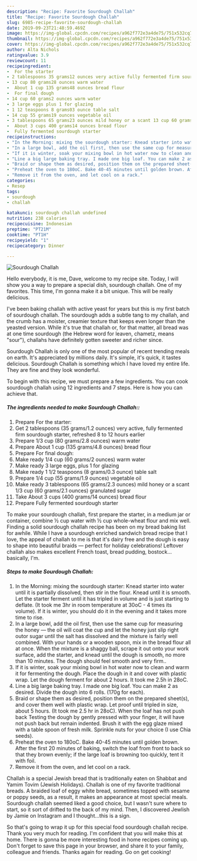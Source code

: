 ```yaml
---
description: "Recipe: Favorite Sourdough Challah"
title: "Recipe: Favorite Sourdough Challah"
slug: 6985-recipe-favorite-sourdough-challah
date: 2019-09-23T21:48:59.469Z
image: https://img-global.cpcdn.com/recipes/a962f772e3a4de75/751x532cq70/sourdough-challah-recipe-main-photo.jpg
thumbnail: https://img-global.cpcdn.com/recipes/a962f772e3a4de75/751x532cq70/sourdough-challah-recipe-main-photo.jpg
cover: https://img-global.cpcdn.com/recipes/a962f772e3a4de75/751x532cq70/sourdough-challah-recipe-main-photo.jpg
author: Alta Nichols
ratingvalue: 3.9
reviewcount: 11
recipeingredient:
-  For the starter
- 2 tablespoons 35 grams12 ounces very active fully fermented firm sourdough starter refreshed 8 to 12 hours earlier
- 13 cup 80 grams28 ounces warm water
-  About 1 cup 135 grams48 ounces bread flour
-  For final dough
- 14 cup 60 grams2 ounces warm water
- 3 large eggs plus 1 for glazing
- 1 12 teaspoons 8 grams03 ounce table salt
- 14 cup 55 grams19 ounces vegetable oil
- 3 tablespoons 65 grams23 ounces mild honey or a scant 13 cup 60 grams21 ounces granulated sugar
-  About 3 cups 400 grams14 ounces bread flour
-  Fully fermented sourdough starter
recipeinstructions:
- "In the Morning: mixing the sourdough starter: Knead starter into water until it is partially dissolved, then stir in the flour. Knead until it is smooth. Let the starter ferment until it has tripled in volume and is just starting to deflate. (It took me 3hr in room temperature at 30oC - 4 times its volume). If it is winter, you should do it in the evening and it takes more time to rise."
- "In a large bowl, add the oil first, then use the same cup for measuring the honey — the oil will coat the cup and let the honey just slip right outor sugar until the salt has dissolved and the mixture is fairly well combined. With your hands or a wooden spoon, mix in the bread flour all at once. When the mixture is a shaggy ball, scrape it out onto your work surface, add the starter, and knead until the dough is smooth, no more than 10 minutes. The dough should feel smooth and very firm.."
- "If it is winter, soak your mixing bowl in hot water now to clean and warm it for fermenting the dough. Place the dough in it and cover with plastic wrap. Let the dough ferment for about 2 hours. It took me 2.5h in 28oC."
- "Line a big large baking tray. I made one big loaf. You can make 2 as desired. Divide the dough into 6 rolls. (170g for each)."
- "Braid or shape them as desired, position them on the prepared sheet(s), and cover them well with plastic wrap. Let proof until tripled in size, about 5 hours. (It took me 2.5 hr in 28oC). When the loaf has not push back Testing the dough by gently pressed with your finger, it will have not push back but remain indented. Brush it with the egg glaze mixed with a table spoon of fresh milk. Sprinkle nuts for your choice (I use Chia seeds)."
- "Preheat the oven to 180oC. Bake 40-45 minutes until golden brown. After the first 20 minutes of baking, switch the loaf from front to back so that they brown evenly; if the large loaf is browning too quickly, tent it with foil."
- "Remove it from the oven, and let cool on a rack."
categories:
- Resep
tags:
- sourdough
- challah

katakunci: sourdough challah undefined
nutrition: 238 calories
recipecuisine: Indonesian
preptime: "PT21M"
cooktime: "PT1H"
recipeyield: "1"
recipecategory: Dinner

---
```



![Sourdough Challah](https://img-global.cpcdn.com/recipes/a962f772e3a4de75/751x532cq70/sourdough-challah-recipe-main-photo.jpg)

Hello everybody, it is me, Dave, welcome to my recipe site. Today, I will show you a way to prepare a special dish, sourdough challah. One of my favorites. This time, I'm gonna make it a bit unique. This will be really delicious.

I&#39;ve been baking challah with active yeast for years but this is my first batch of sourdough challah. The sourdough adds a subtle tang to my challah, and the crumb has a moister, creamier texture that keeps even longer than the yeasted version. While it&#39;s true that challah or, for that matter, all bread was at one time sourdough (the Hebrew word for leaven, chametz, means &#34;sour&#34;), challahs have definitely gotten sweeter and richer since.

Sourdough Challah is only one of the most popular of recent trending meals on earth. It's appreciated by millions daily. It's simple, it's quick, it tastes delicious. Sourdough Challah is something which I have loved my entire life. They are fine and they look wonderful.


To begin with this recipe, we must prepare a few ingredients. You can cook sourdough challah using 12 ingredients and 7 steps. Here is how you can achieve that.

##### The ingredients needed to make Sourdough Challah::

1. Prepare  For the starter:
1. Get 2 tablespoons (35 grams/1.2 ounces) very active, fully fermented firm sourdough starter, refreshed 8 to 12 hours earlier
1. Prepare 1/3 cup (80 grams/2.8 ounces) warm water
1. Prepare  About 1 cup (135 grams/4.8 ounces) bread flour
1. Prepare  For final dough:
1. Make ready 1/4 cup (60 grams/2 ounces) warm water
1. Make ready 3 large eggs, plus 1 for glazing
1. Make ready 1 1/2 teaspoons (8 grams/0.3 ounce) table salt
1. Prepare 1/4 cup (55 grams/1.9 ounces) vegetable oil
1. Make ready 3 tablespoons (65 grams/2.3 ounces) mild honey or a scant 1/3 cup (60 grams/2.1 ounces) granulated sugar
1. Take  About 3 cups (400 grams/14 ounces) bread flour
1. Prepare  Fully fermented sourdough starter


To make your sourdough challah, first prepare the starter, in a medium jar or container, combine ½ cup water with ½ cup whole-wheat flour and mix well. Finding a solid sourdough challah recipe has been on my bread baking list for awhile. While I have a sourdough enriched sandwich bread recipe that I love, the appeal of challah to me is that it&#39;s dairy free and the dough is easy to shape into beautiful braids — perfect for holiday celebrations! Leftover challah also makes excellent French toast, bread pudding, bostock…basically, I&#39;m. 

##### Steps to make Sourdough Challah:

1. In the Morning: mixing the sourdough starter: Knead starter into water until it is partially dissolved, then stir in the flour. Knead until it is smooth. Let the starter ferment until it has tripled in volume and is just starting to deflate. (It took me 3hr in room temperature at 30oC - 4 times its volume). If it is winter, you should do it in the evening and it takes more time to rise.
1. In a large bowl, add the oil first, then use the same cup for measuring the honey — the oil will coat the cup and let the honey just slip right outor sugar until the salt has dissolved and the mixture is fairly well combined. With your hands or a wooden spoon, mix in the bread flour all at once. When the mixture is a shaggy ball, scrape it out onto your work surface, add the starter, and knead until the dough is smooth, no more than 10 minutes. The dough should feel smooth and very firm..
1. If it is winter, soak your mixing bowl in hot water now to clean and warm it for fermenting the dough. Place the dough in it and cover with plastic wrap. Let the dough ferment for about 2 hours. It took me 2.5h in 28oC.
1. Line a big large baking tray. I made one big loaf. You can make 2 as desired. Divide the dough into 6 rolls. (170g for each).
1. Braid or shape them as desired, position them on the prepared sheet(s), and cover them well with plastic wrap. Let proof until tripled in size, about 5 hours. (It took me 2.5 hr in 28oC). When the loaf has not push back Testing the dough by gently pressed with your finger, it will have not push back but remain indented. Brush it with the egg glaze mixed with a table spoon of fresh milk. Sprinkle nuts for your choice (I use Chia seeds).
1. Preheat the oven to 180oC. Bake 40-45 minutes until golden brown. After the first 20 minutes of baking, switch the loaf from front to back so that they brown evenly; if the large loaf is browning too quickly, tent it with foil.
1. Remove it from the oven, and let cool on a rack.


Challah is a special Jewish bread that is traditionally eaten on Shabbat and Yamim Tovim (Jewish Holidays). Challah is one of my favorite traditional breads. A braided loaf of eggy white bread, sometimes topped with sesame or poppy seeds, as a result, it makes an appearance at most special meals. Sourdough challah seemed liked a good choice, but I wasn&#39;t sure where to start, so it sort of drifted to the back of my mind. Then, I discovered Jewlish by Jamie on Instagram and I thought…this is a sign. 

So that's going to wrap it up for this special food sourdough challah recipe. Thank you very much for reading. I'm confident that you will make this at home. There is gonna be more interesting food in home recipes coming up. Don't forget to save this page in your browser, and share it to your family, colleague and friends. Thanks again for reading. Go on get cooking!
